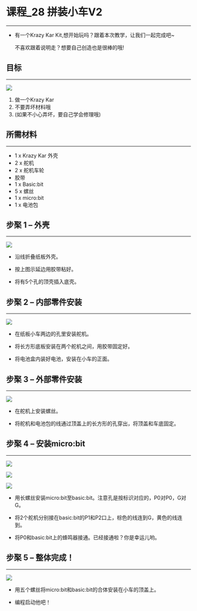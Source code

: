 
# 课程_28 拼装小车V2
---
- 有一个Krazy Kar Kit,想开始玩吗？跟着本次教学，让我们一起完成吧~

    不喜欢跟着说明走？想要自己创造也是很棒的哦!



## 目标
---

![](./images/m79il8J.png)


 1. 做一个Krazy Kar
 2. 不要弄坏材料哦
 3. (如果不小心弄坏，要自己学会修理哦)
 
           
    
## 所需材料
---
- 1 x Krazy Kar 外壳
- 2 x 舵机
- 2 x 舵机车轮
- 胶带
- 1 x Basic:bit
- 5 x 螺丝
- 1 x micro:bit
- 1 x 电池包

## 步棸 1 – 外壳
---

![](./images/Dm0im8u.png)

- 沿线折叠纸板外壳。

- 按上图示延边用胶带粘好。

- 将有5个孔的顶壳插入底壳。

## 步棸 2 – 内部零件安装
---

![](./images/QFPRafF.png)

- 在纸板小车两边的孔里安装舵机。

- 将长方形底板安装在两个舵机之间，用胶带固定好。

- 将电池盒内装好电池，安装在小车的正面。


## 步棸 3 – 外部零件安装
---

![](./images/jcbfc8r.png)

- 在舵机上安装螺丝。

- 将舵机和电池包的线通过顶盖上的长方形的孔穿出，将顶盖和车底固定。


## 步棸 4 – 安装micro:bit
---

![](./images/FCBt2rx.png)

![](./images/QQX9HFg.png)

![](./images/rnX6e5B.png)


- 用长螺丝安装micro:bit至basic:bit。注意孔是按标识对应的，P0对P0，G对G。

- 将2个舵机分别接在basic:bit的P1和P2口上，棕色的线连到G，黄色的线连到。

- 将P0和basic:bit上的蜂鸣器接通。已经接通啦？你是幸运儿哟。



## 步棸 5 – 整体完成！
---

![](./images/36e1m2j.jpg)

- 用五个螺丝将micro:bit和basic:bit的合体安装在小车的顶盖上。

- 编程启动他吧！

